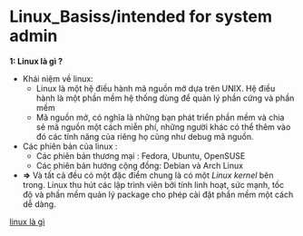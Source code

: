 # Linux_Basiss/intended for system admin
**1: Linux là gì ?**
- Khái niệm về linux:
  - Linux là một hệ điều hành mã nguồn mở dựa trên UNIX. Hệ điều hành là một phần mềm hệ thống dùng để quản lý phần cứng và phần mềm
  - Mã nguồn mở, có nghĩa là những bạn phát triển phần mềm và chia sẻ mã nguồn một cách miễn phí, những người khác có thể thêm vào đó các tính năng của riêng họ cũng như debug mã nguồn.
- Các phiên bản của linux :
  - Các phiên bản thương mại :  Fedora, Ubuntu, OpenSUSE
  - Các phiên bản hướng cộng đồng: Debian và Arch Linux
- **=>** Và tất cả đều có một đặc điểm chung là có một *Linux kernel* bên trong. Linux thu hút các lập trình viên bởi tính linh hoạt, sức mạnh, tốc độ và phần mềm quản lý package cho phép cài đặt phần mềm một cách dễ dàng.
   
   
[linux là gì](https://github.com/utnguyen153s2/Linux_Basiss/master/Kh%C3%A1i%20Ni%E1%BB%87m.md)
